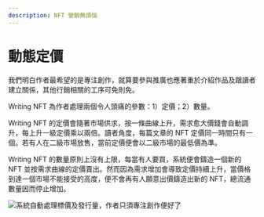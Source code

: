 ```yaml
---
description: NFT 營銷無煩惱
---
```


# 動態定價

我們明白作者最希望的是專注創作，就算要參與推廣也應著重於介紹作品及跟讀者建立關係，其他行銷相關的工序可免則免。

Writing NFT 為作者處理兩個令人頭痛的參數：1）定價；2）數量。

Writing NFT 的定價會隨著市場供求，按一條曲線上升，需求愈大價錢會自動調升，每上升一級定價乘以兩倍。讀者角度，每篇文章的 NFT 定價同一時間只有一個。若有人在二級市場放售，當前定價便會以二級市場的最低價為準。

Writing NFT 的數量原則上沒有上限，每當有人要買，系統便會鑄造一個新的 NFT 並按需求曲線的定價賣出。然而因為需求增加會導致定價持續上升，當價格到達一個市場不能接受的高度，便不會再有人願意出價鑄造出新的 NFT，總流通數量因而停止增加。

![系統自動處理標價及發行量，作者只須專注創作便好了](../../.gitbook/assets/ISCN-1024x724.webp)
